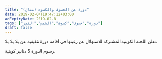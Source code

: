 ```yaml
---
title: "دورة عن الخسوف والكسوف (مثال)"
date: 2019-02-04T19:47:12+03:00
adExpiryDate: 2019-02-8
tags: ["دورة","خسوف","كسوف","الشمس","القمر"]
draft: false
---
```


تعلن اللجنة الكويتية المشتركة للاستهلال عن رغبتها في أقامة دورة تثقيفية عن بلا بلا بلا.

رسوم الدورة 5 دنانير كويتية.
